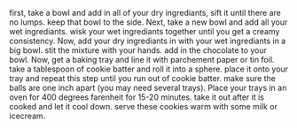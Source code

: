 first, take a bowl and add in all of your dry ingrediants, sift it until there are no lumps. keep that bowl to the side. Next, take a new bowl and add all your wet ingrediants. wisk your wet ingrediants together until you get a creamy consistency. Now, add your dry ingrediants in with your wet ingrediants in a big bowl. stit the mixture with your hands. add in the chocolate to your bowl. Now, get a baking tray and line it with parchement paper or tin foil. take a tablespoon of cookie batter and roll it into a sphere. place it onto your tray and repeat this step until you run out of cookie batter. make sure the balls are one inch apart (you may need several trays). Place your trays in an oven for 400 degrees farenheit for 15-20 minutes. take it out after it is cooked and let it cool down. serve these cookies warm with some milk or icecream.